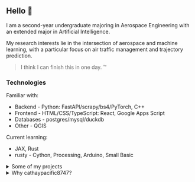 ## Hello 👋

I am a second-year undergraduate majoring in Aerospace Engineering with an extended major in Artificial Intelligence.

My research interests lie in the intersection of aerospace and machine learning, with a particular focus on air traffic management and trajectory prediction. 

> I think I can finish this in one day. ™

### Technologies
Familiar with:
- Backend - Python: FastAPI/scrapy/bs4/PyTorch, C++
- Frontend - HTML/CSS/TypeScript: React, Google Apps Script
- Databases - postgres/mysql/duckdb
- Other - QGIS

Current learning:
- JAX, Rust
- rusty - Cython, Processing, Arduino, Small Basic 

<details>
  <summary>Some of my projects</summary>

  it *should* work 😁
  | Name                                                                                                                                                                               | Links                                                                                                                                                                                             | Technologies                  |
  |------------------------------------------------------------------------------------------------------------------------------------------------------------------------------------|---------------------------------------------------------------------------------------------------------------------------------------------------------------------------------------------------|-------------------------------|
  | **AM4 Discord bot & am4help.com backend** - Various calculators and utilities to achieve maximum profit in the game Airline Manager 4                                              | [bot discord](https://discord.gg/4tVQHtf), [bot code](https://github.com/cathaypacific8747/am4bot), [website](https://am4help.com), [backend code](https://github.com/br-tsilva/api.am4tools.com) | C++, Python, ExpressJS, MySQL |
  | **MTR Billboard** - Platform for accelerating billboard inspections at MTRC                                                                                                        | [website (restricted)](https://mtr-billboard.ylcheung.com)                                                                                                                                        | ReactJS, FastAPI, pg          |
  | **EI/MM** - Tool to digitise reports into XLSX files                                                                                                                               | restricted                                                                                                                                                                                        | ReactJS, Flask, pg, tesseract |
  | **Swappy** - Online bookselling platform, product of CKY Hackathon 2021.                                                                                                           | [code](https://github.com/cathaypacific8747/xdhacks)                                                                                                                                              | HTML/CSS/JS, flask, postgres  |
  | **IB Geography Extended Essay** - *"An investigation into the traffic congestion in Kwun Tong, Hong Kong."*                                                                        | [code](https://github.com/cathaypacific8747/geo-ee), [paper](https://cathaypacific8747.github.io/papers/0)                                                                                        | Python, QGIS                  |
  | **IB Geography Internal Assessment** - *"To what extent does Hong Kong fit the pattern of decreasing land values with increasing distance from the Peak Land Value Intersection?"* | [code](https://github.com/cathaypacific8747/geo-ia), [paper](https://cathaypacific8747.github.io/papers/1)                                                                                        | Python, QGIS                  |
  | **IB Physics Internal Assessment** - *"How does the length of the filars in a bifilar pendulum affect its period?"*                                                                | [code](https://github.com/cathaypacific8747/phy-ia), [paper](https://cathaypacific8747.github.io/papers/2)                                                                                        | Python                        |
  | **IB Mathematics Internal Assessment** - *"Modelling the volume and surface area of the cabin of an A350-900"*                                                                     | [paper](https://cathaypacific8747.github.io/papers/3)                                                                                                                                             | Python                        |
  | **IB Chemistry Internal Assessment** - *"An investigation into the effect of pH of wastewater on the adsorption of copper (II) ions."*                                             | [paper](https://cathaypacific8747.github.io/papers/4)                                                                                                                                             | Python                        |
  | **IB Physics Practice Internal Assessment** - *"What is the relationship between the wrap angle of a capstan and the loading force?"*                                              | [paper](https://cathaypacific8747.github.io/papers/6)                                                                                                                                             | Python                        |
  | **IB Selection form** - Custom course selection form for incoming IB students at CKY                                                                                               | restricted                                                                                                                                                                                        | ReactJS, Google Apps Script   |
  | **BTEHK 3D Map** - 3D map/visualisation of Hong Kong for builders of the BuildTheEarth HK Community.                                                                               | [website](https://cathaypacific8747.github.io/btehk-3dmap/main.html) [code](https://github.com/cathaypacific8747/btehk-3dmap)                                                                     | HTML/CSS/JS                   |
  | **MTR ETA Explorer** - Website to query real-time second-level MTR ETAs.                                                                                                           | [website](https://cathaypacific8747.github.io/mtr/) [code](https://github.com/cathaypacific8747/mtr)                                                                                              | HTML/CSS/JS                   |
  | **KMB ETA Explorer** - Website to query real-time ETAs for 81/72 buses at CKY.                                                                                                     | [website](https://cathaypacific8747.github.io/cky-bus/) [code](https://github.com/cathaypacific8747/cky-bus)                                                                                      | HTML/CSS/JS                   |
  | **AM4 Stopover Finder** - Early Website for finding stopovers of routes in AM4.                                                                                                    | [Website](https://cathaypacific8747.github.io/am4stopoverfinder/hello.html) [code](https://github.com/cathaypacific8747/am4stopoverfinder)                                                        | HTML/CSS/JS                   |
</details>

<details>
  <summary>Why cathaypacific8747?</summary>
  
  On 8 October 2016, Cathay Pacific bid farewell to its last Boeing B747-400 passenger aircraft, marking the end of an era. The 747, renowned for its pioneering role in modern-day air travel since the 1960s, became an iconic symbol in the history of aviation. To commemorate the retirement, Cathay Pacific organised a special flight that included a breathtaking low-altitude flyby over Victoria Harbour, at 2,000 feet.

  The elegance of the flyby was truly astonishing and the scene has stuck with me ever since.
  
  ![image of CX8747](image.jpg)
  ⬆️ flight CX8747, taken by me at the [West Kowloon Cultural District](https://goo.gl/maps/js2dnuuS4h6m78Fc6)
</details>
